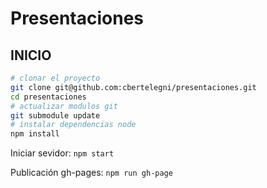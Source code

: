 # Presentaciones


## INICIO



```bash
# clonar el proyecto
git clone git@github.com:cbertelegni/presentaciones.git
cd presentaciones
# actualizar modulos git
git submodule update
# instalar dependencias node
npm install
```

Iniciar sevidor: `npm start` 


Publicación gh-pages: `npm run gh-page` 




